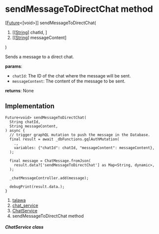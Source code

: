 
<div>

# sendMessageToDirectChat method

</div>


[[Future](https://api.flutter.dev/flutter/dart-core/Future-class.html)\<[void\>]]
sendMessageToDirectChat(

1.  [[[String](https://api.flutter.dev/flutter/dart-core/String-class.html)]
    chatId, ]
2.  [[[String](https://api.flutter.dev/flutter/dart-core/String-class.html)]
    messageContent]

)



Sends a message to a direct chat.

**params**:

-   `chatId`: The ID of the chat where the message will be sent.
-   `messageContent`: The content of the message to be sent.

**returns**: None



## Implementation

``` language-dart
Future<void> sendMessageToDirectChat(
  String chatId,
  String messageContent,
) async {
  // trigger graphQL mutation to push the message in the Database.
  final result = await _dbFunctions.gqlAuthMutation(
    .,
    variables: {"chatId": chatId, "messageContent": messageContent},
  );

  final message = ChatMessage.fromJson(
    result.data?['sendMessageToDirectChat'] as Map<String, dynamic>,
  );

  _chatMessageController.add(message);

  debugPrint(result.data.);
}
```







1.  [talawa](../../index.html)
2.  [chat_service](../../services_chat_service/)
3.  [ChatService](../../services_chat_service/ChatService-class.html)
4.  sendMessageToDirectChat method

##### ChatService class







